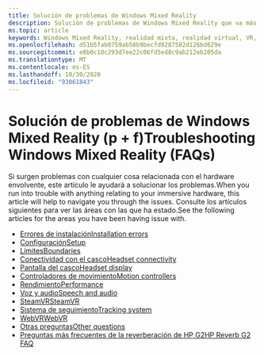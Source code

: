 ```yaml
---
title: Solución de problemas de Windows Mixed Reality
description: Solución de problemas de Windows Mixed Reality que va más allá de nuestra documentación de soporte técnico estándar para el consumidor.
ms.topic: article
keywords: Windows Mixed Reality, realidad mixta, realidad virtual, VR, MR, solución de problemas, errores, ayuda, soporte técnico
ms.openlocfilehash: d51b5fab0759ab58b9becfd9287582d126bd629e
ms.sourcegitcommit: e8b0c18c293d7ee22c06fd5ed8c9ab212e6205da
ms.translationtype: MT
ms.contentlocale: es-ES
ms.lasthandoff: 10/30/2020
ms.locfileid: "93061843"
---
```

# <a name="troubleshooting-windows-mixed-reality-faqs"></a><span data-ttu-id="b23ce-104">Solución de problemas de Windows Mixed Reality (p + f)</span><span class="sxs-lookup"><span data-stu-id="b23ce-104">Troubleshooting Windows Mixed Reality (FAQs)</span></span>

<span data-ttu-id="b23ce-105">Si surgen problemas con cualquier cosa relacionada con el hardware envolvente, este artículo le ayudará a solucionar los problemas.</span><span class="sxs-lookup"><span data-stu-id="b23ce-105">When you run into trouble with anything relating to your immersive hardware, this article will help to navigate you through the issues.</span></span>
<span data-ttu-id="b23ce-106">Consulte los artículos siguientes para ver las áreas con las que ha estado.</span><span class="sxs-lookup"><span data-stu-id="b23ce-106">See the following articles for the areas you have been having issue with.</span></span>

- [<span data-ttu-id="b23ce-107">Errores de instalación</span><span class="sxs-lookup"><span data-stu-id="b23ce-107">Installation errors</span></span>](installation_errors.md)
- [<span data-ttu-id="b23ce-108">Configuración</span><span class="sxs-lookup"><span data-stu-id="b23ce-108">Setup</span></span>](set-up-questions.md)
- [<span data-ttu-id="b23ce-109">Límites</span><span class="sxs-lookup"><span data-stu-id="b23ce-109">Boundaries</span></span>](boundary-questions.md)
- [<span data-ttu-id="b23ce-110">Conectividad con el casco</span><span class="sxs-lookup"><span data-stu-id="b23ce-110">Headset connectivity</span></span>](headset-connectivity.md)
- [<span data-ttu-id="b23ce-111">Pantalla del casco</span><span class="sxs-lookup"><span data-stu-id="b23ce-111">Headset display</span></span>](headset-display.md)
- [<span data-ttu-id="b23ce-112">Controladores de movimiento</span><span class="sxs-lookup"><span data-stu-id="b23ce-112">Motion controllers</span></span>](motion-controller-problems.md)
- [<span data-ttu-id="b23ce-113">Rendimiento</span><span class="sxs-lookup"><span data-stu-id="b23ce-113">Performance</span></span>](performance-questions.md)
- [<span data-ttu-id="b23ce-114">Voz y audio</span><span class="sxs-lookup"><span data-stu-id="b23ce-114">Speech and audio</span></span>](speech-and-audio.md)
- [<span data-ttu-id="b23ce-115">SteamVR</span><span class="sxs-lookup"><span data-stu-id="b23ce-115">SteamVR</span></span>](steamvr-questions.md)
- [<span data-ttu-id="b23ce-116">Sistema de seguimiento</span><span class="sxs-lookup"><span data-stu-id="b23ce-116">Tracking system</span></span>](tracking.md)
- [<span data-ttu-id="b23ce-117">WebVR</span><span class="sxs-lookup"><span data-stu-id="b23ce-117">WebVR</span></span>](webvr-questions.md)
- [<span data-ttu-id="b23ce-118">Otras preguntas</span><span class="sxs-lookup"><span data-stu-id="b23ce-118">Other questions</span></span>](other-questions.md)
- [<span data-ttu-id="b23ce-119">Preguntas más frecuentes de la reverberación de HP G2</span><span class="sxs-lookup"><span data-stu-id="b23ce-119">HP Reverb G2 FAQ</span></span>](reverbG2-faq.md)